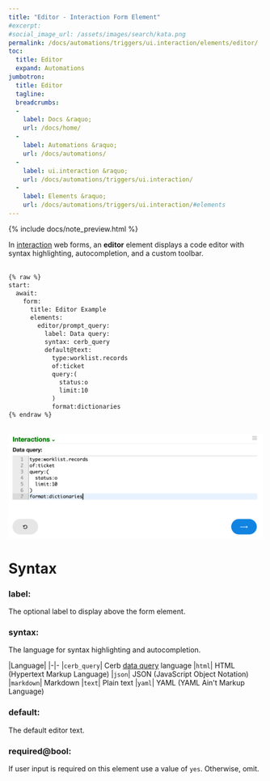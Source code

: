 ```yaml
---
title: "Editor - Interaction Form Element"
#excerpt: 
#social_image_url: /assets/images/search/kata.png
permalink: /docs/automations/triggers/ui.interaction/elements/editor/
toc:
  title: Editor
  expand: Automations
jumbotron:
  title: Editor
  tagline: 
  breadcrumbs:
  -
    label: Docs &raquo;
    url: /docs/home/
  -
    label: Automations &raquo;
    url: /docs/automations/
  -
    label: ui.interaction &raquo;
    url: /docs/automations/triggers/ui.interaction/
  -
    label: Elements &raquo;
    url: /docs/automations/triggers/ui.interaction/#elements
---
```


{% include docs/note_preview.html %}

In [interaction](/docs/automations/triggers/ui.interaction/) web forms, an **editor** element displays a code editor with syntax highlighting, autocompletion, and a custom toolbar.

<pre>
<code class="language-cerb">
{% raw %}
start:
  await:
    form:
      title: Editor Example
      elements:
        editor/prompt_query:
          label: Data query:
          syntax: cerb_query
          default@text:
            type:worklist.records
            of:ticket
            query:(
              status:o
              limit:10
            )
            format:dictionaries
{% endraw %}
</code>
</pre>

<div class="cerb-screenshot">
<img src="/assets/images/docs/automations/triggers/ui.interaction/elements/editor.png" class="screenshot">
</div>

# Syntax

### label:

The optional label to display above the form element.

### syntax:

The language for syntax highlighting and autocompletion.

|Language|
|-|-
|`cerb_query`| Cerb [data query](/docs/data-queries/) language
|`html`| HTML (Hypertext Markup Language)
|`json`| JSON (JavaScript Object Notation)
|`markdown`| Markdown
|`text`| Plain text
|`yaml`| YAML (YAML Ain't Markup Language)

### default:

The default editor text.

### required@bool:

If user input is required on this element use a value of `yes`. Otherwise, omit.